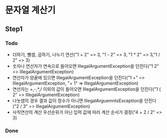 # 문자열 계산기
## Step1

### Todo
- 더하기, 뺼셈, 곱하기, 나누기 연산("1 + 2" => 3, "1 - 2" => 3, "1 * 2" => 3,"1 / 2" => 3)
- 숫자나 연산자가 연속으로 들어오면 IllegalArgumentException을 던진다("1 2" => IllegalArgumentException)
- 연산자가 양끝에 있으면 IllegalArgumentException을 던진다("1 +" => IllegalArgumentException, "+ 1" => IllegalArgumentException)
- 연산자는 +,-,*,/ 이외의 값이 들어오면 IllegalArgumentException을 던진다("1 ( 2" => IllegalArgumentException)
- 나눗셈의 경우 결과 값이 정수가 아니면 IllegalArguemntsException을 던진다("2 / 3" => IllegalArgumentException)
- 사칙연산의 계산 우선순위가 아닌 입력 값에 따라 계산 순서가 결정("4 + 2 / 2" => 3)

### Done
